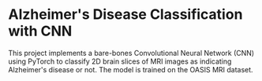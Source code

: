 # Alzheimer's Disease Classification with CNN

This project implements a bare-bones Convolutional Neural Network (CNN) using PyTorch to classify 2D brain slices of MRI images as indicating Alzheimer's disease or not. The model is trained on the OASIS MRI dataset.
